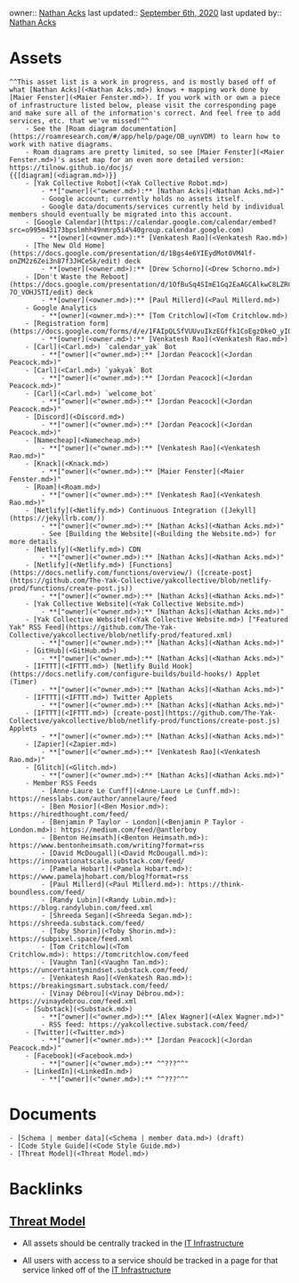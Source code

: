 owner:: [Nathan Acks](<Nathan Acks.md>)
last updated:: [September 6th, 2020](<September 6th, 2020.md>)
last updated by:: [Nathan Acks](<Nathan Acks.md>)
# Assets
    ^^This asset list is a work in progress, and is mostly based off of what [Nathan Acks](<Nathan Acks.md>) knows + mapping work done by [Maier Fenster](<Maier Fenster.md>). If you work with or own a piece of infrastructure listed below, please visit the corresponding page and make sure all of the information's correct. And feel free to add services, etc. that we've missed!^^
        - See the [Roam diagram documentation](https://roamresearch.com/#/app/help/page/OB_uynVDM) to learn how to work with native diagrams.
        - Roam diagrams are pretty limited, so see [Maier Fenster](<Maier Fenster.md>)'s asset map for an even more detailed version: https://tilnow.github.io/docjs/
    {{[diagram](<diagram.md>)}}
        - [Yak Collective Robot](<Yak Collective Robot.md>)
            - **["owner](<"owner.md>):** [Nathan Acks](<Nathan Acks.md>)"
            - Google account; currently holds no assets itself.
            - Google data/documents/services currently held by individual members should eventually be migrated into this account.
        - [Google Calendar](https://calendar.google.com/calendar/embed?src=o995m43173bpslmhh49nmrp5i4%40group.calendar.google.com)
            - **[owner](<owner.md>):** [Venkatesh Rao](<Venkatesh Rao.md>)
        - [The New Old Home](https://docs.google.com/presentation/d/1Bgs4e6YIEydMot0VM4lf-onZM2z6Zei3n87f3JHCeSk/edit) deck
            - **[owner](<owner.md>):** [Drew Schorno](<Drew Schorno.md>)
        - [Don't Waste the Reboot](https://docs.google.com/presentation/d/1OfBuSq4SImE1Gq2EaAGCAlkwC8LZRCWx-7O_VOHJ5TI/edit) deck
            - **[owner](<owner.md>):** [Paul Millerd](<Paul Millerd.md>)
        - Google Analytics
            - **[owner](<owner.md>):** [Tom Critchlow](<Tom Critchlow.md>)
        - [Registration form](https://docs.google.com/forms/d/e/1FAIpQLSfVUUvuIkzEGffk1CoEgzOkeO_yI05Nuw6zU3H1TNLmiQOf7g/viewform)
            - **[owner](<owner.md>):** [Venkatesh Rao](<Venkatesh Rao.md>)
        - [Carl](<Carl.md>) `calendar_yak` Bot
            - **["owner](<"owner.md>):** [Jordan Peacock](<Jordan Peacock.md>)"
        - [Carl](<Carl.md>) `yakyak` Bot
            - **["owner](<"owner.md>):** [Jordan Peacock](<Jordan Peacock.md>)"
        - [Carl](<Carl.md>) `welcome_bot`
            - **["owner](<"owner.md>):** [Jordan Peacock](<Jordan Peacock.md>)"
        - [Discord](<Discord.md>)
            - **["owner](<"owner.md>):** [Jordan Peacock](<Jordan Peacock.md>)"
        - [Namecheap](<Namecheap.md>)
            - **["owner](<"owner.md>):** [Venkatesh Rao](<Venkatesh Rao.md>)"
        - [Knack](<Knack.md>)
            - **["owner](<"owner.md>):** [Maier Fenster](<Maier Fenster.md>)"
        - [Roam](<Roam.md>)
            - **["owner](<"owner.md>):** [Venkatesh Rao](<Venkatesh Rao.md>)"
        - [Netlify](<Netlify.md>) Continuous Integration ([Jekyll](https://jekyllrb.com/))
            - **["owner](<"owner.md>):** [Nathan Acks](<Nathan Acks.md>)"
            - See [Building the Website](<Building the Website.md>) for more details
        - [Netlify](<Netlify.md>) CDN
            - **["owner](<"owner.md>):** [Nathan Acks](<Nathan Acks.md>)"
        - [Netlify](<Netlify.md>) [Functions](https://docs.netlify.com/functions/overview/) ([create-post](https://github.com/The-Yak-Collective/yakcollective/blob/netlify-prod/functions/create-post.js))
            - **["owner](<"owner.md>):** [Nathan Acks](<Nathan Acks.md>)"
        - [Yak Collective Website](<Yak Collective Website.md>)
            - **["owner](<"owner.md>):** [Nathan Acks](<Nathan Acks.md>)"
        - [Yak Collective Website](<Yak Collective Website.md>) ["Featured Yak" RSS Feed](https://github.com/The-Yak-Collective/yakcollective/blob/netlify-prod/featured.xml)
            - **["owner](<"owner.md>):** [Nathan Acks](<Nathan Acks.md>)"
        - [GitHub](<GitHub.md>)
            - **["owner](<"owner.md>):** [Nathan Acks](<Nathan Acks.md>)"
        - [IFTTT](<IFTTT.md>) [Netlify Build Hook](https://docs.netlify.com/configure-builds/build-hooks/) Applet (Timer)
            - **["owner](<"owner.md>):** [Nathan Acks](<Nathan Acks.md>)"
        - [IFTTT](<IFTTT.md>) Twitter Applets
            - **["owner](<"owner.md>):** [Nathan Acks](<Nathan Acks.md>)"
        - [IFTTT](<IFTTT.md>) [create-post](https://github.com/The-Yak-Collective/yakcollective/blob/netlify-prod/functions/create-post.js) Applets
            - **["owner](<"owner.md>):** [Nathan Acks](<Nathan Acks.md>)"
        - [Zapier](<Zapier.md>)
            - **["owner](<"owner.md>):** [Venkatesh Rao](<Venkatesh Rao.md>)"
        - [Glitch](<Glitch.md>)
            - **["owner](<"owner.md>):** [Nathan Acks](<Nathan Acks.md>)"
        - Member RSS Feeds
            - [Anne-Laure Le Cunff](<Anne-Laure Le Cunff.md>): https://nesslabs.com/author/annelaure/feed
            - [Ben Mosior](<Ben Mosior.md>): https://hiredthought.com/feed/
            - [Benjamin P Taylor - London](<Benjamin P Taylor - London.md>): https://medium.com/feed/@antlerboy
            - [Benton Heimsath](<Benton Heimsath.md>): https://www.bentonheimsath.com/writing?format=rss
            - [David McDougall](<David McDougall.md>): https://innovationatscale.substack.com/feed/
            - [Pamela Hobart](<Pamela Hobart.md>): https://www.pamelajhobart.com/blog?format=rss
            - [Paul Millerd](<Paul Millerd.md>): https://think-boundless.com/feed/
            - [Randy Lubin](<Randy Lubin.md>): https://blog.randylubin.com/feed.xml
            - [Shreeda Segan](<Shreeda Segan.md>): https://shreeda.substack.com/feed/
            - [Toby Shorin](<Toby Shorin.md>): https://subpixel.space/feed.xml
            - [Tom Critchlow](<Tom Critchlow.md>): https://tomcritchlow.com/feed
            - [Vaughn Tan](<Vaughn Tan.md>): https://uncertaintymindset.substack.com/feed/
            - [Venkatesh Rao](<Venkatesh Rao.md>): https://breakingsmart.substack.com/feed/
            - [Vinay Débrou](<Vinay Débrou.md>): https://vinaydebrou.com/feed.xml
        - [Substack](<Substack.md>)
            - **["owner](<"owner.md>):** [Alex Wagner](<Alex Wagner.md>)"
            - RSS feed: https://yakcollective.substack.com/feed/
        - [Twitter](<Twitter.md>)
            - **["owner](<"owner.md>):** [Jordan Peacock](<Jordan Peacock.md>)"
        - [Facebook](<Facebook.md>)
            - **["owner](<"owner.md>):** ^^???^^"
        - [LinkedIn](<LinkedIn.md>)
            - **["owner](<"owner.md>):** ^^???^^"
# Documents
    - [Schema | member data](<Schema | member data.md>) (draft)
    - [Code Style Guide](<Code Style Guide.md>)
    - [Threat Model](<Threat Model.md>)

# Backlinks
## [Threat Model](<Threat Model.md>)
- All assets should be centrally tracked in the [IT Infrastructure](<IT Infrastructure.md>)

- All users with access to a service should be tracked in a page for that service linked off of the [IT Infrastructure](<IT Infrastructure.md>)

